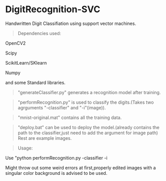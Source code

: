 # DigitRecognition-SVC
Handwritten Digit Classifiation using support vector machines.

>Dependencies used:

OpenCV2

Scipy

ScikitLearn/SKlearn

Numpy

and some Standard libraries.



>"generateClassifier.py" generates a recognition model after training.

>"performRecognition.py" is used to classify the digits.(Takes two agrguments "-classifier" and "-i"(image)).

>"mnist-original.mat" contains all the training data.

>"deploy.bat" can be used to deploy the model.(already contains the path to the classifier,just need to add the argument for image path)
Rest are example images.


>Usage:

Use "python performRecognition.py  -classifier<PATH TO CLASSIFIER> -i<PATH TO TEST IMAGE>
  
Might throw out some weird errors at first,properly edited images with a singular color background is advised to be used.




